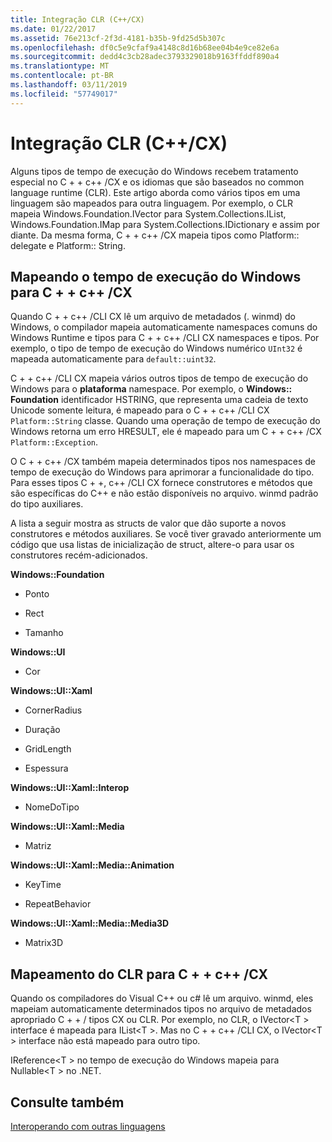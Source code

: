```yaml
---
title: Integração CLR (C++/CX)
ms.date: 01/22/2017
ms.assetid: 76e213cf-2f3d-4181-b35b-9fd25d5b307c
ms.openlocfilehash: df0c5e9cfaf9a4148c8d16b68ee04b4e9ce82e6a
ms.sourcegitcommit: dedd4c3cb28adec3793329018b9163ffddf890a4
ms.translationtype: MT
ms.contentlocale: pt-BR
ms.lasthandoff: 03/11/2019
ms.locfileid: "57749017"
---
```

# <a name="clr-integration-ccx"></a>Integração CLR (C++/CX)

Alguns tipos de tempo de execução do Windows recebem tratamento especial no C + + c++ /CX e os idiomas que são baseados no common language runtime (CLR). Este artigo aborda como vários tipos em uma linguagem são mapeados para outra linguagem. Por exemplo, o CLR mapeia Windows.Foundation.IVector para System.Collections.IList, Windows.Foundation.IMap para System.Collections.IDictionary e assim por diante. Da mesma forma, C + + c++ /CX mapeia tipos como Platform:: delegate e Platform:: String.

## <a name="mapping-the-windows-runtime-to-ccx"></a>Mapeando o tempo de execução do Windows para C + + c++ /CX

Quando C + + c++ /CLI CX lê um arquivo de metadados (. winmd) do Windows, o compilador mapeia automaticamente namespaces comuns do Windows Runtime e tipos para C + + c++ /CLI CX namespaces e tipos. Por exemplo, o tipo de tempo de execução do Windows numérico `UInt32` é mapeada automaticamente para `default::uint32`.

C + + c++ /CLI CX mapeia vários outros tipos de tempo de execução do Windows para o **plataforma** namespace. Por exemplo, o **Windows:: Foundation** identificador HSTRING, que representa uma cadeia de texto Unicode somente leitura, é mapeado para o C + + c++ /CLI CX `Platform::String` classe. Quando uma operação de tempo de execução do Windows retorna um erro HRESULT, ele é mapeado para um C + + c++ /CX `Platform::Exception`.

O C + + c++ /CX também mapeia determinados tipos nos namespaces de tempo de execução do Windows para aprimorar a funcionalidade do tipo. Para esses tipos C + +, c++ /CLI CX fornece construtores e métodos que são específicas do C++ e não estão disponíveis no arquivo. winmd padrão do tipo auxiliares.

A lista a seguir mostra as structs de valor que dão suporte a novos construtores e métodos auxiliares. Se você tiver gravado anteriormente um código que usa listas de inicialização de struct, altere-o para usar os construtores recém-adicionados.

**Windows::Foundation**

- Ponto

- Rect

- Tamanho

**Windows::UI**

- Cor

**Windows::UI::Xaml**

- CornerRadius

- Duração

- GridLength

- Espessura

**Windows::UI::Xaml::Interop**

- NomeDoTipo

**Windows::UI::Xaml::Media**

- Matriz

**Windows::UI::Xaml::Media::Animation**

- KeyTime

- RepeatBehavior

**Windows::UI::Xaml::Media::Media3D**

- Matrix3D

## <a name="mapping-the-clr-to-ccx"></a>Mapeamento do CLR para C + + c++ /CX

Quando os compiladores do Visual C++ ou c# lê um arquivo. winmd, eles mapeiam automaticamente determinados tipos no arquivo de metadados apropriado C + + / tipos CX ou CLR. Por exemplo, no CLR, o IVector\<T > interface é mapeada para IList\<T >. Mas no C + + c++ /CLI CX, o IVector\<T > interface não está mapeado para outro tipo.

IReference\<T > no tempo de execução do Windows mapeia para Nullable\<T > no .NET.

## <a name="see-also"></a>Consulte também

[Interoperando com outras linguagens](../cppcx/interoperating-with-other-languages-c-cx.md)
